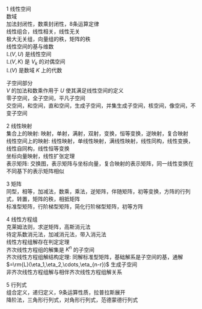 1 线性空间  
数域  
加法封闭性，数乘封闭性，8条运算定律  
线性组合，线性相关，线性无关  
极大无关组，向量组的秩，矩阵的秩  
线性空间的基与维数  
 $\mathbb{L}(V,U)$ 是线性空间  
 $\mathbb{L}(V,K)$ 是 $V_k$ 的对偶空间  
 $\mathbb{L}(V)$ 是数域 $K$ 上的代数  
  
子空间部分  
 $V$ 的加法和数乘作用于 $U$ 使其满足线性空间的定义  
零子空间，全子空间，平凡子空间  
交空间，和空间，直和空间，生成子空间，并集生成子空间，核空间，像空间，不变子空间  
  
2 线性映射  
集合上的映射: 映射，单射，满射，双射，变换，恒等变换，逆映射，复合映射  
线性空间上的映射: 线性映射，单线性映射，满线性映射，线性同构，线性变换，线性自同构，线性恒等变换  
坐标向量映射，线性扩张定理  
表示矩阵: 交换图，表示矩阵与坐标向量，复合映射的表示矩阵，同一线性变换在不同基下的表示矩阵相似  
  
3 矩阵  
同型，相等，加减法，数乘，乘法，逆矩阵，伴随矩阵，初等变换，方阵的行列式，转置，矩阵的秩，相抵矩阵  
标准型矩阵，行阶梯型矩阵，简化行阶梯型矩阵，初等方阵  
  
4 线性方程组  
克莱姆法则，求逆矩阵，高斯消元法  
待定系数消元法，加减消元法，带入消元法  
线性方程组解存在判定定理  
齐次线性方程组的解集是 $K^n$ 的子空间  
齐次线性方程组解结构定理: 同解标准型矩阵，基础解系是子空间的基，通解 $=\rm{L}(\eta_1,\eta_2,\cdots,\eta_{n-r})$ 生成子空间  
非齐次线性方程组解与相伴齐次线性方程组解关系  
  
5 行列式  
组合定义，递归定义，9条运算性质，拉普拉斯展开  
降阶法，三角形行列式，对角形行列式，范德蒙德行列式  
